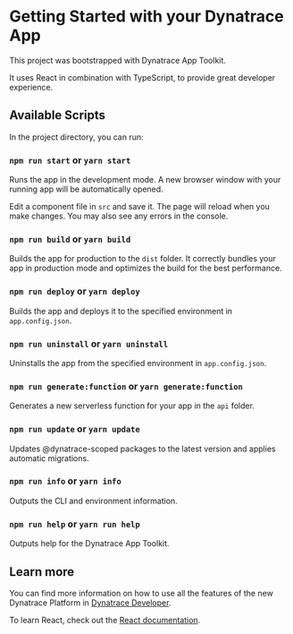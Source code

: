 # Getting Started with your Dynatrace App

This project was bootstrapped with Dynatrace App Toolkit.

It uses React in combination with TypeScript, to provide great developer experience.

## Available Scripts

In the project directory, you can run:

### `npm run start` or `yarn start`

Runs the app in the development mode. A new browser window with your running app will be automatically opened.

Edit a component file in `src` and save it. The page will reload when you make changes. You may also see any errors in the console.

### `npm run build` or `yarn build`

Builds the app for production to the `dist` folder. It correctly bundles your app in production mode and optimizes the build for the best performance.

### `npm run deploy` or `yarn deploy`

Builds the app and deploys it to the specified environment in `app.config.json`.

### `npm run uninstall` or `yarn uninstall`

Uninstalls the app from the specified environment in `app.config.json`.

### `npm run generate:function` or `yarn generate:function`

Generates a new serverless function for your app in the `api` folder.

### `npm run update` or `yarn update`

Updates @dynatrace-scoped packages to the latest version and applies automatic migrations.

### `npm run info` or `yarn info`

Outputs the CLI and environment information.

### `npm run help` or `yarn run help`

Outputs help for the Dynatrace App Toolkit.

## Learn more

You can find more information on how to use all the features of the new Dynatrace Platform in [Dynatrace Developer](https://dt-url.net/developers).

To learn React, check out the [React documentation](https://reactjs.org/).
